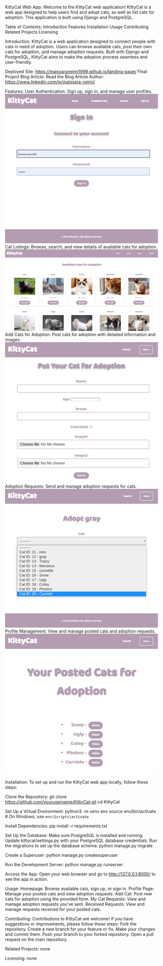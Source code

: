 KittyCat Web App:
Welcome to the KittyCat web application! KittyCat is a web app designed to help users find and adopt cats, as well as list cats for adoption. This application is built using Django and PostgreSQL.




Table of Contents:
Introduction
Features
Installation
Usage
Contributing
Related Projects
Licensing




Introduction:
KittyCat is a web application designed to connect people with cats in need of adoption. Users can browse available cats, post their own cats for adoption, and manage adoption requests. Built with Django and PostgreSQL, KittyCat aims to make the adoption process seamless and user-friendly.

Deployed Site: https://maissaranejmi1999.github.io/landing-page/
Final Project Blog Article: Read the Blog Article
Author: https://www.linkedin.com/in/maissara-nejmi/





Features:
User Authentication: Sign up, sign in, and manage user profiles.
![KittyCat Screenshot](images/sign_in.png)
Cat Listings: Browse, search, and view details of available cats for adoption.
![KittyCat Screenshot](images/search.png)
Add Cats for Adoption: Post cats for adoption with detailed information and images.
![KittyCat Screenshot](images/add_cat.png)
Adoption Requests: Send and manage adoption requests for cats.
![KittyCat Screenshot](images/request.png)
Profile Management: View and manage posted cats and adoption requests.
![KittyCat Screenshot](images/posted_cats.png)




Installation:
To set up and run the KittyCat web app locally, follow these steps:

Clone the Repository:
git clone https://github.com/yourusername/KittyCat.git
cd KittyCat

Set Up a Virtual Environment:
python3 -m venv env
source env/bin/activate  # On Windows, use `env\Scripts\activate`

Install Dependencies:
pip install -r requirements.txt

Set Up the Database:
Make sure PostgreSQL is installed and running.
Update kittycat/settings.py with your PostgreSQL database credentials.
Run the migrations to set up the database schema:
python manage.py migrate

Create a Superuser:
python manage.py createsuperuser

Run the Development Server:
python manage.py runserver

Access the App: Open your web browser and go to http://127.0.0.1:8000/ to see the app in action.





Usage:
Homepage: Browse available cats, sign up, or sign in.
Profile Page: Manage your posted cats and view adoption requests.
Add Cat: Post new cats for adoption using the provided form.
My Cat Requests: View and manage adoption requests you've sent.
Received Requests: View and manage requests received for your posted cats.





Contributing:
Contributions to KittyCat are welcome! If you have suggestions or improvements, please follow these steps:
Fork the repository.
Create a new branch for your feature or fix.
Make your changes and commit them.
Push your branch to your forked repository.
Open a pull request on the main repository.




Related Projects: none




Licensing: none
